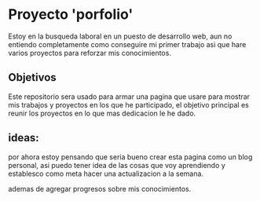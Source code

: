 # Proyecto 'porfolio'

Estoy en la busqueda laboral en un puesto de desarrollo web, aun no entiendo completamente como conseguire mi primer trabajo asi que hare varios proyectos para reforzar mis conocimientos.

## Objetivos

Este repositorio sera usado para armar una pagina que usare para mostrar mis trabajos y proyectos en los que he participado, el objetivo principal es reunir los proyectos en lo que mas dedicacion le he dado.

## ideas:

por ahora estoy pensando que seria bueno crear esta pagina como un blog personal, asi puedo tener idea de las cosas que voy aprendiendo y establesco como meta hacer una actualizacion a la semana.

ademas de agregar progresos sobre mis conocimientos.